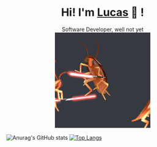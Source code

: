 <div align="center">
	<h1>Hi! I'm <a href="https://github.com/lucasbuyatti">Lucas</a> 🐬 !</h1>
	<div>Software Developer, well not yet</div>
	<a href="https://www.youtube.com/watch?v=6g5ZF6DUrHI&ab_channel=ChiefKeefVEVO" target="_blank"><img src="giphy.gif"></a>
	<br />
</div>

![Anurag's GitHub stats](https://github-readme-stats.vercel.app/api?username=lucasbuyatti&theme=buefy&show_icons=true) 
[![Top Langs](https://github-readme-stats.vercel.app/api/top-langs/?username=lucasbuyatti&layout=compact&theme=buefy)](https://github.com/anuraghazra/github-readme-stats)
